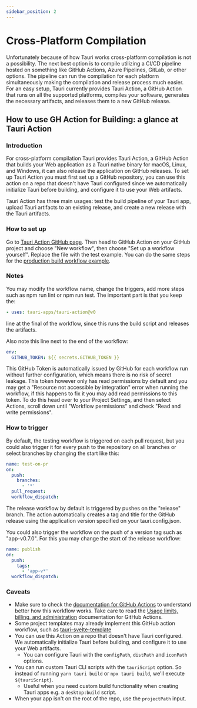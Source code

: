 ```yaml
---
sidebar_position: 2
---
```


# Cross-Platform Compilation

Unfortunately because of how Tauri works cross-platform compilation is not a possibility. The next best option is to compile utilizing a CI/CD pipeline hosted on something like GitHub Actions, Azure Pipelines, GitLab, or other options. The pipeline can run the compilation for each platform simultaneously making the compilation and release process much easier. For an easy setup, Tauri currently provides Tauri Action, a GitHub Action that runs on all the supported platforms, compiles your software, generates the necessary artifacts, and releases them to a new GitHub release.

## How to use GH Action for Building: a glance at Tauri Action

### Introduction

For cross-platform compilation Tauri provides Tauri Action, a GitHub Action that builds your Web application as a Tauri native binary for macOS, Linux, and Windows, it can also release the application on GitHub releases. To set up Tauri Action you must first set up a GitHub repository, you can use this action on a repo that doesn't have Tauri configured since we automatically initialize Tauri before building, and configure it to use your Web artifacts.

Tauri Action has three main usages: test the build pipeline of your Tauri app, upload Tauri artifacts to an existing release, and create a new release with the Tauri artifacts.

### How to set up

Go to [Tauri Action GitHub page][1]. Then head to GitHub Action on your GitHub project and choose "New workflow", then choose "Set up a workflow yourself". Replace the file with the test example. You can do the same steps for the [production build workflow example][2].

### Notes

You may modify the workflow name, change the triggers, add more steps such as npm run lint or npm run test. The important part is that you keep the:

```yaml
- uses: tauri-apps/tauri-action@v0
```

line at the final of the workflow, since this runs the build script and releases the artifacts.

Also note this line next to the end of the workflow:

```yaml
env:
  GITHUB_TOKEN: ${{ secrets.GITHUB_TOKEN }}
```

This GitHub Token is automatically issued by GitHub for each workflow run without further configuration, which means there is no risk of secret leakage. This token however only has read permissions by default and you may get a "Resource not accessible by integration" error when running the workflow, if this happens to fix it you may add read permissions to this token. To do this head over to your Project Settings, and then select Actions, scroll down until "Workflow permissions" and check "Read and write permissions".

### How to trigger

By default, the testing workflow is triggered on each pull request, but you could also trigger it for every push to the repository on all branches or select branches by changing the start like this:

```yaml
name: test-on-pr
on:
  push:
    branches:
      - '*'
  pull_request:
  workflow_dispatch:
```

The release workflow by default is triggered by pushes on the "release" branch. The action automatically creates a tag and title for the GitHub release using the application version specified on your tauri.config.json.

You could also trigger the workflow on the push of a version tag such as "app-v0.7.0". For this you may change the start of the release workflow:

```yaml
name: publish
on:
  push:
    tags:
      - 'app-v*'
  workflow_dispatch:
```

### Caveats

- Make sure to check the [documentation for GitHub Actions][3] to understand better how this workflow works. Take care to read the [Usage limits, billing, and administration][4] documentation for GitHub Actions.
- Some project templates may already implement this GitHub action workflow, such as [tauri-svelte-template][5]
- You can use this Action on a repo that doesn't have Tauri configured. We automatically initialize Tauri before building, and configure it to use your Web artifacts.
  - You can configure Tauri with the `configPath`, `distPath` and `iconPath` options.
- You can run custom Tauri CLI scripts with the `tauriScript` option. So instead of running `yarn tauri build` or `npx tauri build`, we'll execute `${tauriScript}`.
  - Useful when you need custom build functionality when creating Tauri apps e.g. a `desktop:build` script.
- When your app isn't on the root of the repo, use the `projectPath` input.

[1]: https://github.com/tauri-apps/tauri-action
[2]: https://github.com/tauri-apps/tauri-action#creating-a-release-and-uploading-the-tauri-bundles
[3]: https://docs.github.com/en/actions
[4]: https://docs.github.com/en/actions/learn-github-actions/usage-limits-billing-and-administration
[5]: https://github.com/probablykasper/tauri-svelte-template
